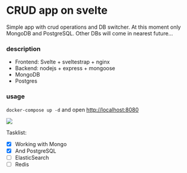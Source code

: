 # CRUD app on svelte
Simple app with crud operations and DB switcher. At this moment only MongoDB and PostgreSQL. Other DBs will come in nearest future...

### description
- Frontend: Svelte + sveltestrap + nginx
- Backend: nodejs + express + mongoose
- MongoDB
- Postgres

### usage
`docker-compose up -d` and open [http://localhost:8080](http://localhost:8080)

![](https://github.com/ganochenkodg/svelte-crud/blob/master/sveltecrud.png)

Tasklist:
- [x] Working with Mongo
- [x] And PostgreSQL
- [ ] ElasticSearch
- [ ] Redis
